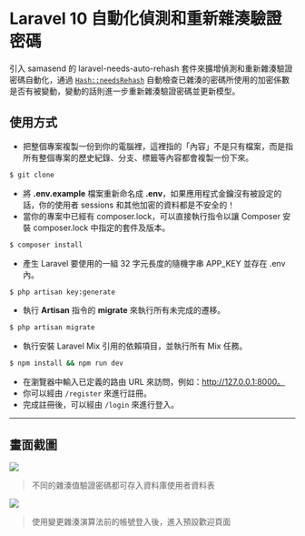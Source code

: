 # Laravel 10 自動化偵測和重新雜湊驗證密碼

引入 samasend 的 laravel-needs-auto-rehash 套件來擴增偵測和重新雜湊驗證密碼自動化，通過 [`Hash::needsRehash`](https://laravel.com/docs/9.x/hashing) 自動檢查已雜湊的密碼所使用的加密係數是否有被變動，變動的話則進一步重新雜湊驗證密碼並更新模型。

## 使用方式
- 把整個專案複製一份到你的電腦裡，這裡指的「內容」不是只有檔案，而是指所有整個專案的歷史紀錄、分支、標籤等內容都會複製一份下來。
```sh
$ git clone
```
- 將 __.env.example__ 檔案重新命名成 __.env__，如果應用程式金鑰沒有被設定的話，你的使用者 sessions 和其他加密的資料都是不安全的！
- 當你的專案中已經有 composer.lock，可以直接執行指令以讓 Composer 安裝 composer.lock 中指定的套件及版本。
```sh
$ composer install
```
- 產生 Laravel 要使用的一組 32 字元長度的隨機字串 APP_KEY 並存在 .env 內。
```sh
$ php artisan key:generate
```
- 執行 __Artisan__ 指令的 __migrate__ 來執行所有未完成的遷移。
```sh
$ php artisan migrate
```
- 執行安裝 Laravel Mix 引用的依賴項目，並執行所有 Mix 任務。
```sh
$ npm install && npm run dev
```
- 在瀏覽器中輸入已定義的路由 URL 來訪問，例如：http://127.0.0.1:8000。
- 你可以經由 `/register` 來進行註冊。
- 完成註冊後，可以經由 `/login` 來進行登入。

----

## 畫面截圖
![](https://i.imgur.com/BYH4dVz.png)
> 不同的雜湊值驗證密碼都可存入資料庫使用者資料表

![](https://i.imgur.com/qF33Q2z.png)
> 使用變更雜湊演算法前的帳號登入後，進入預設歡迎頁面